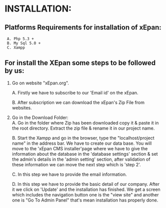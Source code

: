 # INSTALLATION:

## Platforms Requirements for installation of xEpan:
     A. Php 5.3 +
     B. My Sql 5.0 +
     C. Xampp 

## For install the XEpan some steps to be followed by us:
1. Go on website "xEpan.org".

   A. Firstly we have to subscribe to our 'Email id' on the xEpan.
   
   B. After subscription we can download the xEpan's Zip File from websites.

2. Go in the Download Folder:  
   A. Go in the folder where Zip has been downloaded copy it & paste it in the root directory. Extract the zip file & rename it in our project name.
   
   B. Start the Xampp and go in the browser, type the "localhost/project name" in the address bar. We have to create our data base. You will move to the 'xEpan CMS installer'page where we have to give the information about the database in the 'database settings' section & set the admin's details in the 'admin setting' section, after validation of these information we can move the next step which is 'step 2'. 

   C. In this step we have to provide the email information.

   D. In this step we have to provide the basic detail of our company. After it we click on 'Update' and the installation has finished. We get a screen which includes the navigation button one is the "view site" and another one is "Go To Admin Panel" that's mean installation has properly done.




       